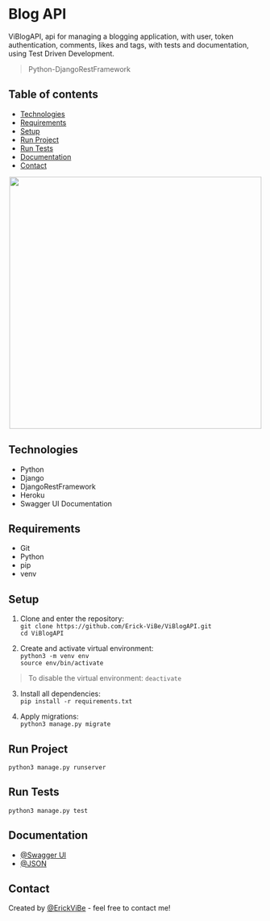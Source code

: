 # Blog API
ViBlogAPI, api for managing a blogging application, with user, token authentication, comments, likes and tags, with tests and documentation, using Test Driven Development.
> Python-DjangoRestFramework

## Table of contents
* [Technologies](#technologies)
* [Requirements](#requirements)
* [Setup](#setup)
* [Run Project](#run-project)
* [Run Tests](#run-tests)
* [Documentation](#documentation)
* [Contact](#contact)

<p align='center'>
  <img src="https://blog.mailrelay.com/wp-content/uploads/2018/03/que-es-un-blog-1.png" width="500" >
</p>

## Technologies
* Python
* Django
* DjangoRestFramework
* Heroku
* Swagger UI Documentation

## Requirements
* Git
* Python
* pip
* venv

## Setup
1. Clone and enter the repository:\
`git clone https://github.com/Erick-ViBe/ViBlogAPI.git`\
`cd ViBlogAPI`

2. Create and activate virtual environment:\
`python3 -m venv env`\
`source env/bin/activate`

> To disable the virtual environment: `deactivate`

3. Install all dependencies:\
`pip install -r requirements.txt`

4. Apply migrations:\
`python3 manage.py migrate`

## Run Project
`python3 manage.py runserver`

## Run Tests
`python3 manage.py test`

## Documentation
* [@Swagger UI](https://viblog.herokuapp.com/docs/)
* [@JSON](https://viblog.herokuapp.com/docs.json)

## Contact
Created by [@ErickViBe](https://erickvibe.xyz/) - feel free to contact me!
